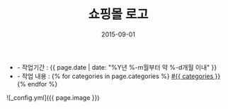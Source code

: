 ﻿---
layout: post
title: "쇼핑몰 로고"
date: 2015-09-01
categories:
  - Logo
  - Design
image: https://kjuhee0712.github.io/images/pages/20150901_sr_logo.jpg
image-sm: https://kjuhee0712.github.io/images/thumbs/20150901_sr_logo.jpg
---

<ul class="inform">
	<li class="preview__date" itemprop="datePublished" datetime="{{ page.date | date_to_xmlschema }}">- 작업기간 : {{ page.date | date: "%Y년 %-m월부터 약 %-d개월 이내" }}</li>
	<li class="preview__catetory" itemprop="catetory">- 작업 내용 :
		{% for categories in page.categories %}
           <a href="/category/{{ categories }}/">#{{ categories }}</a>     
      	{% endfor %}</li>
</ul>

![_config.yml]({{ page.image }})




